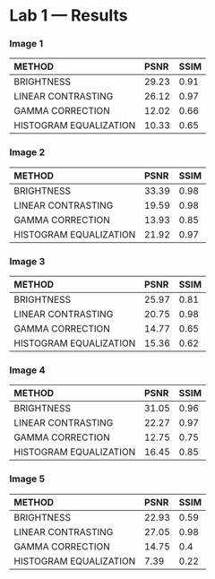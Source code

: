 # Lab 1 — Results


### Image 1

| METHOD | PSNR | SSIM |
|:--|:--|:--|
| BRIGHTNESS | 29.23 | 0.91 |
| LINEAR CONTRASTING | 26.12 | 0.97 |
| GAMMA CORRECTION | 12.02 | 0.66 |
| HISTOGRAM EQUALIZATION | 10.33 | 0.65 |


### Image 2

| METHOD | PSNR | SSIM |
|:--|:--|:--|
| BRIGHTNESS | 33.39 | 0.98 |
| LINEAR CONTRASTING | 19.59 | 0.98 |
| GAMMA CORRECTION | 13.93 | 0.85 |
| HISTOGRAM EQUALIZATION | 21.92 | 0.97 |


### Image 3

| METHOD | PSNR | SSIM |
|:--|:--|:--|
| BRIGHTNESS | 25.97 | 0.81 |
| LINEAR CONTRASTING | 20.75 | 0.98 |
| GAMMA CORRECTION | 14.77 | 0.65 |
| HISTOGRAM EQUALIZATION | 15.36 | 0.62 |


### Image 4

| METHOD | PSNR | SSIM |
|:--|:--|:--|
| BRIGHTNESS | 31.05 | 0.96 |
| LINEAR CONTRASTING | 22.27 | 0.97 |
| GAMMA CORRECTION | 12.75 | 0.75 |
| HISTOGRAM EQUALIZATION | 16.45 | 0.85 |


### Image 5

| METHOD | PSNR | SSIM |
|:--|:--|:--|
| BRIGHTNESS | 22.93 | 0.59 |
| LINEAR CONTRASTING | 27.05 | 0.98 |
| GAMMA CORRECTION | 14.75 | 0.4 |
| HISTOGRAM EQUALIZATION | 7.39 | 0.22 |
